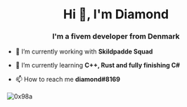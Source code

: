 <h1 align="center">Hi 👋, I'm Diamond</h1>
<h3 align="center">I'm a fivem developer from Denmark</h3>

- 🔭 I’m currently working with **Skildpadde Squad**

- 🌱 I’m currently learning **C++, Rust and fully finishing C#**

- 📫 How to reach me **diamond#8169**

<p>&nbsp;<img align="center" src="https://github-readme-stats.vercel.app/api?username=0x98a&show_icons=true&theme=dark&locale=en" alt="0x98a" /></p>
